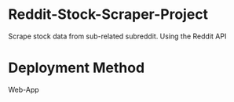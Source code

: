 # Reddit-Stock-Scraper-Project
Scrape stock data from sub-related subreddit. Using the Reddit API
# Deployment Method

Web-App
